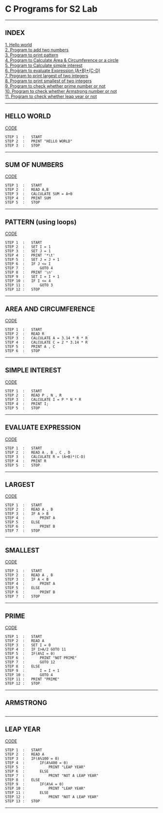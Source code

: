 # C Programs for S2 Lab
---
## INDEX 
[1. Hello world](#hello-world)\
[2. Program to add two numbers](#sum-of-numbers)\
[3. Program to print pattern](#pattern-using-loops)\
[4. Program to Calculate Area & Circumference or a circle ](#area-and-circumference)\
[5. Program to Calculate simple interest](#simple-interest)\
[6. Program to evaluate Expression (A+B)*(C-D)](#evaluate-expression)\
[7. Program to print largest of two integers ](#largest)\
[8. Program to print smallest of two integers ](#smallest)\
[9. Program to check whether prime number or not ](#prime)\
[10. Program to check whether Armstrong number or not ]()\
[11. Program to check whether leap year or not ]()


---

## HELLO WORLD

[CODE](/helloworld.c)

```
STEP 1  :   START
STEP 2  :   PRINT "HELLO WORLD"
STEP 3  :   STOP
```
---
## SUM OF NUMBERS

[CODE](/sum.c)

```
STEP 1  :   START
STEP 2  :   READ A,B
STEP 3  :   CALCULATE SUM = A+B
STEP 4  :   PRINT SUM
STEP 5  :   STOP
```
---
## PATTERN (using loops)

[CODE](/pattern.c)

```
STEP 1  :   START
STEP 2  :   SET I = 1
STEP 3  :   SET J = 1
STEP 4  :   PRINT '*\t'
STEP 5  :   SET J = J + 1
STEP 6  :   IF J <= I
STEP 7  :       GOTO 4
STEP 8  :   PRINT '\n'
STEP 9  :   SET I = I + 1 
STEP 10 :   IF I <= 4
STEP 11 :       GOTO 3
STEP 12 :   STOP
```
---
## AREA AND CIRCUMFERENCE

[CODE](/circle.c)

```
STEP 1  :   START
STEP 2  :   READ R
STEP 3  :   CALCULATE A = 3.14 * R * R
STEP 4  :   CALCULATE C = 2 * 3.14 * R
STEP 5  :   PRINT A , C
STEP 6  :   STOP
```
---
## SIMPLE INTEREST

[CODE](/interest.c)

```
STEP 1  :   START
STEP 2  :   READ P , N , R
STEP 3  :   CALCULATE I = P * N * R
STEP 4  :   PRINT I;
STEP 5  :   STOP
```
---
## EVALUATE EXPRESSION

[CODE](/expression.c)

```
STEP 1  :   START
STEP 2  :   READ A , B , C , D
STEP 3  :   CALCULATE R = (A+B)*(C-D)
STEP 4  :   PRINT R
STEP 5  :   STOP
```
---

## LARGEST

[CODE](/largest.c)

```
STEP 1  :   START
STEP 2  :   READ A , B
STEP 3  :   IF A > B
STEP 4  :       PRINT A
STEP 5  :   ELSE
STEP 6  :       PRINT B
STEP 7  :   STOP
```
---
## SMALLEST

[CODE](/smallest.c)

```
STEP 1  :   START
STEP 2  :   READ A , B
STEP 3  :   IF A < B
STEP 4  :       PRINT A
STEP 5  :   ELSE
STEP 6  :       PRINT B
STEP 7  :   STOP
```
---

## PRIME

[CODE](/prime.c)

```
STEP 1  :   START
STEP 2  :   READ A
STEP 3  :   SET I = 0
STEP 4  :   IF I>A/2 GOTO 11
STEP 5  :   IF(A%I = 0)
STEP 6  :       PRINT "NOT PRIME"
STEP 7  :       GOTO 12
STEP 8  :   ELSE
STEP 9  :       I = I + 1
STEP 10 :       GOTO 4
STEP 11 :   PRINT "PRIME"
STEP 12 :   STOP
```
---

## ARMSTRONG

[]()

```
```
---

## LEAP YEAR

[CODE](/leapyear.c)

```
STEP 1  :   START
STEP 2  :   READ A
STEP 3  :   IF(A%100 = 0)
STEP 4  :       IF(A%400 = 0)
STEP 5  :           PRINT "LEAP YEAR"
STEP 6  :       ELSE
STEP 7  :           PRINT "NOT A LEAP YEAR"
STEP 8  :   ELSE
STEP 9  :       IF(A%4 = 0)
STEP 10 :           PRINT "LEAP YEAR"
STEP 11 :       ELSE
STEP 12 :           PRINT "NOT A LEAP YEAR"
STEP 13 :   STOP
```
---



